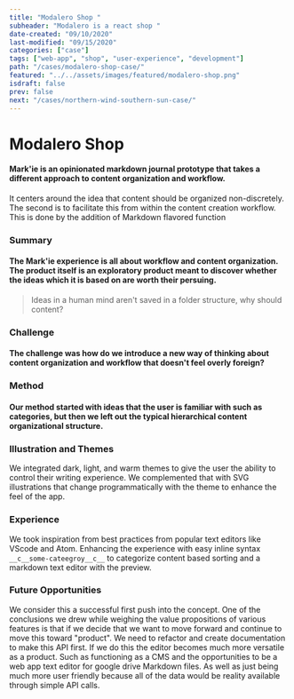 ```yaml
---
title: "Modalero Shop "
subheader: "Modalero is a react shop "
date-created: "09/10/2020"
last-modified: "09/15/2020"
categories: ["case"]
tags: ["web-app", "shop", "user-experience", "development"]
path: "/cases/modalero-shop-case/"
featured: "../../assets/images/featured/modalero-shop.png"
isdraft: false
prev: false
next: "/cases/northern-wind-southern-sun-case/"
---
```




# Modalero Shop 


#### Mark'ie is an opinionated markdown journal prototype that takes a different approach to content organization and workflow.

It centers around the idea that content should be organized non-discretely. The second is to facilitate this from within the content creation workflow. This is done by the addition of Markdown flavored function



### Summary

#### The Mark'ie experience is all about workflow and content organization. The product itself is an exploratory product meant to discover whether the ideas which it is based on are worth their persuing.



> Ideas in a human mind aren't saved in a folder structure, why should content?

### Challenge

#### The challenge was how do we introduce a new way of thinking about content organization and workflow that doesn't feel overly foreign?

### Method

#### Our method started with ideas that the user is familiar with such as categories, but then we left out the typical hierarchical content organizational structure.



### Illustration and Themes

We integrated dark, light, and warm themes to give the user the ability to control their writing experience. We complemented that with SVG illustrations that change programmatically with the theme to enhance the feel of the app.



### Experience

We took inspiration from best practices from popular text editors like VScode and Atom.
Enhancing the experience with easy inline syntax `__c__some-cateegroy__c__` to categorize content based sorting and a markdown text editor with the preview.



### Future Opportunities

We consider this a successful first push into the concept. One of the conclusions we drew while weighing the value propositions of various features is that if we decide that we want to move forward and continue to move this toward "product". We need to refactor and create documentation to make this API first. If we do this the editor becomes much more versatile as a product. Such as functioning as a CMS and the opportunities to be a web app text editor for google drive Markdown files. As well as just being much more user friendly because all of the data would be reality available through simple API calls.

